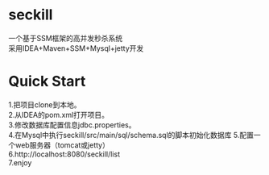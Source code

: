 # seckill
一个基于SSM框架的高并发秒杀系统  
采用IDEA+Maven+SSM+Mysql+jetty开发
# Quick Start  
1.把项目clone到本地。  
2.从IDEA的pom.xml打开项目。  
3.修改数据库配置信息jdbc.properties。  
4.在Mysql中执行seckill/src/main/sql/schema.sql的脚本初始化数据库
5.配置一个web服务器（tomcat或jetty）  
6.http://localhost:8080/seckill/list  
7.enjoy
